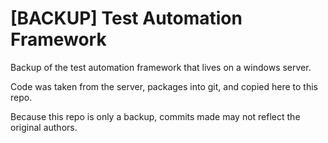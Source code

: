 # [BACKUP] Test Automation Framework
Backup of the test automation framework that lives on a windows server.

Code was taken from the server, packages into git, and copied here to this repo.

Because this repo is only a backup, commits made may not reflect the original authors.